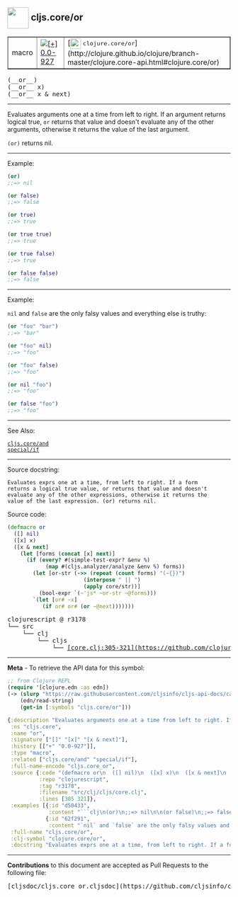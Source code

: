 ## <img width="48px" valign="middle" src="http://i.imgur.com/Hi20huC.png"> cljs.core/or

 <table border="1">
<tr>

<td>macro</td>
<td><a href="https://github.com/cljsinfo/cljs-api-docs/tree/0.0-927"><img valign="middle" alt="[+] 0.0-927" src="https://img.shields.io/badge/+-0.0--927-lightgrey.svg"></a> </td>
<td>
[<img height="24px" valign="middle" src="http://i.imgur.com/1GjPKvB.png"> <samp>clojure.core/or</samp>](http://clojure.github.io/clojure/branch-master/clojure.core-api.html#clojure.core/or)
</td>
</tr>
</table>

 <samp>
(__or__)<br>
</samp>
 <samp>
(__or__ x)<br>
</samp>
 <samp>
(__or__ x & next)<br>
</samp>

---

Evaluates arguments one at a time from left to right. If an argument returns
logical true, `or` returns that value and doesn't evaluate any of the other
arguments, otherwise it returns the value of the last argument.

`(or)` returns nil.

---

Example:

```clj
(or)
;;=> nil

(or false)
;;=> false

(or true)
;;=> true

(or true true)
;;=> true

(or true false)
;;=> true

(or false false)
;;=> false
```

---
Example:

`nil` and `false` are the only falsy values and everything else is truthy:

```clj
(or "foo" "bar")
;;=> "bar"

(or "foo" nil)
;;=> "foo"

(or "foo" false)
;;=> "foo"

(or nil "foo")
;;=> "foo"

(or false "foo")
;;=> "foo"
```

---

See Also:

[`cljs.core/and`](cljs.core_and.md)<br>
[`special/if`](special_if.md)<br>

---

Source docstring:

```
Evaluates exprs one at a time, from left to right. If a form
returns a logical true value, or returns that value and doesn't
evaluate any of the other expressions, otherwise it returns the
value of the last expression. (or) returns nil.
```

Source code:

```clj
(defmacro or
  ([] nil)
  ([x] x)
  ([x & next]
    (let [forms (concat [x] next)]
      (if (every? #(simple-test-expr? &env %)
            (map #(cljs.analyzer/analyze &env %) forms))
        (let [or-str (->> (repeat (count forms) "(~{})")
                        (interpose " || ")
                        (apply core/str))]
          (bool-expr `(~'js* ~or-str ~@forms)))
        `(let [or# ~x]
           (if or# or# (or ~@next)))))))
```

 <pre>
clojurescript @ r3178
└── src
    └── clj
        └── cljs
            └── <ins>[core.clj:305-321](https://github.com/clojure/clojurescript/blob/r3178/src/clj/cljs/core.clj#L305-L321)</ins>
</pre>


---

__Meta__ - To retrieve the API data for this symbol:

```clj
;; from Clojure REPL
(require '[clojure.edn :as edn])
(-> (slurp "https://raw.githubusercontent.com/cljsinfo/cljs-api-docs/catalog/cljs-api.edn")
    (edn/read-string)
    (get-in [:symbols "cljs.core/or"]))
```

```clj
{:description "Evaluates arguments one at a time from left to right. If an argument returns\nlogical true, `or` returns that value and doesn't evaluate any of the other\narguments, otherwise it returns the value of the last argument.\n\n`(or)` returns nil.",
 :ns "cljs.core",
 :name "or",
 :signature ["[]" "[x]" "[x & next]"],
 :history [["+" "0.0-927"]],
 :type "macro",
 :related ["cljs.core/and" "special/if"],
 :full-name-encode "cljs.core_or",
 :source {:code "(defmacro or\n  ([] nil)\n  ([x] x)\n  ([x & next]\n    (let [forms (concat [x] next)]\n      (if (every? #(simple-test-expr? &env %)\n            (map #(cljs.analyzer/analyze &env %) forms))\n        (let [or-str (->> (repeat (count forms) \"(~{})\")\n                        (interpose \" || \")\n                        (apply core/str))]\n          (bool-expr `(~'js* ~or-str ~@forms)))\n        `(let [or# ~x]\n           (if or# or# (or ~@next)))))))",
          :repo "clojurescript",
          :tag "r3178",
          :filename "src/clj/cljs/core.clj",
          :lines [305 321]},
 :examples [{:id "d50433",
             :content "```clj\n(or)\n;;=> nil\n\n(or false)\n;;=> false\n\n(or true)\n;;=> true\n\n(or true true)\n;;=> true\n\n(or true false)\n;;=> true\n\n(or false false)\n;;=> false\n```"}
            {:id "62f291",
             :content "`nil` and `false` are the only falsy values and everything else is truthy:\n\n```clj\n(or \"foo\" \"bar\")\n;;=> \"bar\"\n\n(or \"foo\" nil)\n;;=> \"foo\"\n\n(or \"foo\" false)\n;;=> \"foo\"\n\n(or nil \"foo\")\n;;=> \"foo\"\n\n(or false \"foo\")\n;;=> \"foo\"\n```"}],
 :full-name "cljs.core/or",
 :clj-symbol "clojure.core/or",
 :docstring "Evaluates exprs one at a time, from left to right. If a form\nreturns a logical true value, or returns that value and doesn't\nevaluate any of the other expressions, otherwise it returns the\nvalue of the last expression. (or) returns nil."}

```

---

__Contributions__ to this document are accepted as Pull Requests to the following file:

 <pre>
[cljsdoc/cljs.core_or.cljsdoc](https://github.com/cljsinfo/cljs-api-docs/blob/master/cljsdoc/cljs.core_or.cljsdoc)
</pre>

